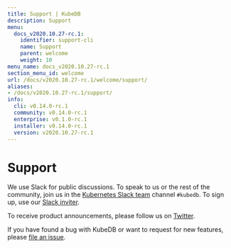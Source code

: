 ```yaml
---
title: Support | KubeDB
description: Support
menu:
  docs_v2020.10.27-rc.1:
    identifier: support-cli
    name: Support
    parent: welcome
    weight: 10
menu_name: docs_v2020.10.27-rc.1
section_menu_id: welcome
url: /docs/v2020.10.27-rc.1/welcome/support/
aliases:
- /docs/v2020.10.27-rc.1/support/
info:
  cli: v0.14.0-rc.1
  community: v0.14.0-rc.1
  enterprise: v0.1.0-rc.1
  installer: v0.14.0-rc.1
  version: v2020.10.27-rc.1
---
```


# Support

We use Slack for public discussions. To speak to us or the rest of the community, join us in the [Kubernetes Slack team](https://kubernetes.slack.com/messages/C8149MREV/) channel `#kubedb`. To sign up, use our [Slack inviter](http://slack.kubernetes.io/).

To receive product announcements, please follow us on [Twitter](https://twitter.com/KubeDB).

If you have found a bug with KubeDB or want to request for new features, please [file an issue](https://github.com/kubedb/project/issues/new).
